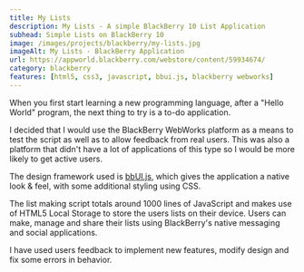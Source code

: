```yaml
---
title: My Lists
description: My Lists - A simple BlackBerry 10 List Application
subhead: Simple Lists on BlackBerry 10
image: /images/projects/blackberry/my-lists.jpg
imageAlt: My Lists - BlackBerry Application
url: https://appworld.blackberry.com/webstore/content/59934674/
category: blackberry
features: [html5, css3, javascript, bbui.js, blackberry webworks]
---
```


When you first start learning a new programming language, after a "Hello World"
program, the next thing to try is a to-do application.

I decided that I would use the BlackBerry WebWorks platform as a means to test
the script as well as to allow feedback from real users. This was also a platform that
didn't have a lot of applications of this type so I would be more likely to get
active users.

The design framework used is [bbUI.js](https://github.com/blackberry/bbUI.js/ "bbUI.js"),
which gives the application a native look & feel, with some additional styling
using CSS.

The list making script totals around 1000 lines of JavaScript and makes use of
HTML5 Local Storage to store the users lists on their device. Users can make,
manage and share their lists using BlackBerry's native messaging and social
applications.

I have used users feedback to implement new features, modify design and
fix some errors in behavior.
